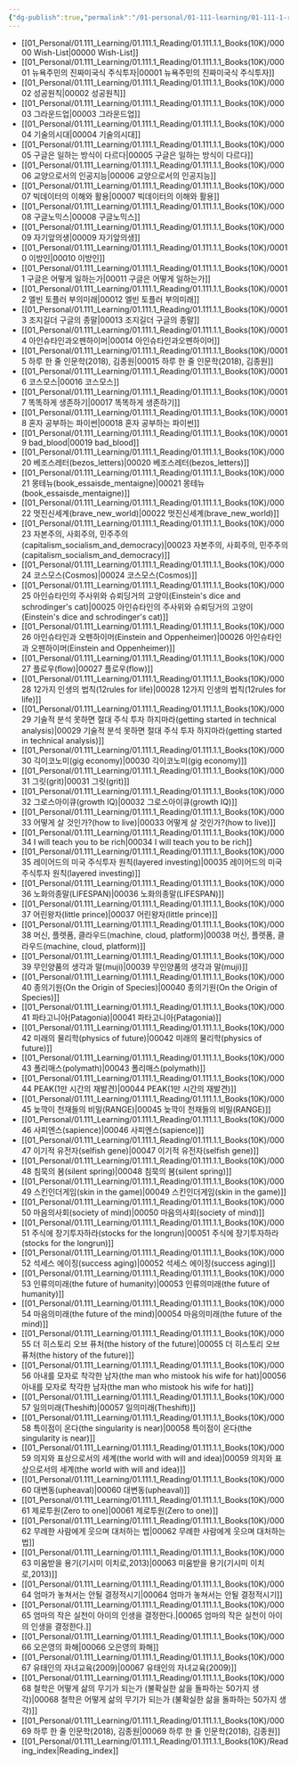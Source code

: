 ```yaml
---
{"dg-publish":true,"permalink":"/01-personal/01-111-learning/01-111-1-reading/01-111-1-1-books-10-k/reading-index/","dgHomeLink":true,"dgPassFrontmatter":false}
---
```


- [[01_Personal/01.111_Learning/01.111.1_Reading/01.111.1.1_Books(10K)/00000 Wish-List|00000 Wish-List]]
- [[01_Personal/01.111_Learning/01.111.1_Reading/01.111.1.1_Books(10K)/00001 뉴욕주민의 진짜미국식 주식투자|00001 뉴욕주민의 진짜미국식 주식투자]]
- [[01_Personal/01.111_Learning/01.111.1_Reading/01.111.1.1_Books(10K)/00002 성공원칙|00002 성공원칙]]
- [[01_Personal/01.111_Learning/01.111.1_Reading/01.111.1.1_Books(10K)/00003 그라운드업|00003 그라운드업]]
- [[01_Personal/01.111_Learning/01.111.1_Reading/01.111.1.1_Books(10K)/00004 기술의시대|00004 기술의시대]]
- [[01_Personal/01.111_Learning/01.111.1_Reading/01.111.1.1_Books(10K)/00005 구글은 일하는 방식이 다르다|00005 구글은 일하는 방식이 다르다]]
- [[01_Personal/01.111_Learning/01.111.1_Reading/01.111.1.1_Books(10K)/00006 교양으로서의 인공지능|00006 교양으로서의 인공지능]]
- [[01_Personal/01.111_Learning/01.111.1_Reading/01.111.1.1_Books(10K)/00007 빅데이터의 이해와 활용|00007 빅데이터의 이해와 활용]]
- [[01_Personal/01.111_Learning/01.111.1_Reading/01.111.1.1_Books(10K)/00008 구글노믹스|00008 구글노믹스]]
- [[01_Personal/01.111_Learning/01.111.1_Reading/01.111.1.1_Books(10K)/00009 자기앞의생|00009 자기앞의생]]
- [[01_Personal/01.111_Learning/01.111.1_Reading/01.111.1.1_Books(10K)/00010 이방인|00010 이방인]]
- [[01_Personal/01.111_Learning/01.111.1_Reading/01.111.1.1_Books(10K)/00011 구글은 어떻게 일하는가|00011 구글은 어떻게 일하는가]]
- [[01_Personal/01.111_Learning/01.111.1_Reading/01.111.1.1_Books(10K)/00012 엘빈 토플러 부의미래|00012 엘빈 토플러 부의미래]]
- [[01_Personal/01.111_Learning/01.111.1_Reading/01.111.1.1_Books(10K)/00013 조지길더 구글의 종말|00013 조지길더 구글의 종말]]
- [[01_Personal/01.111_Learning/01.111.1_Reading/01.111.1.1_Books(10K)/00014 아인슈타인과오펜하이머|00014 아인슈타인과오펜하이머]]
- [[01_Personal/01.111_Learning/01.111.1_Reading/01.111.1.1_Books(10K)/00015 하루 한 줄 인문학(2018), 김종원|00015 하루 한 줄 인문학(2018), 김종원]]
- [[01_Personal/01.111_Learning/01.111.1_Reading/01.111.1.1_Books(10K)/00016 코스모스|00016 코스모스]]
- [[01_Personal/01.111_Learning/01.111.1_Reading/01.111.1.1_Books(10K)/00017 똑똑하게 생존하기|00017 똑똑하게 생존하기]]
- [[01_Personal/01.111_Learning/01.111.1_Reading/01.111.1.1_Books(10K)/00018 혼자 공부하는 파이썬|00018 혼자 공부하는 파이썬]]
- [[01_Personal/01.111_Learning/01.111.1_Reading/01.111.1.1_Books(10K)/00019 bad_blood|00019 bad_blood]]
- [[01_Personal/01.111_Learning/01.111.1_Reading/01.111.1.1_Books(10K)/00020 베조스레터(bezos_letters)|00020 베조스레터(bezos_letters)]]
- [[01_Personal/01.111_Learning/01.111.1_Reading/01.111.1.1_Books(10K)/00021 몽테뉴(book_essaisde_mentaigne)|00021 몽테뉴(book_essaisde_mentaigne)]]
- [[01_Personal/01.111_Learning/01.111.1_Reading/01.111.1.1_Books(10K)/00022 멋진신세계(brave_new_world)|00022 멋진신세계(brave_new_world)]]
- [[01_Personal/01.111_Learning/01.111.1_Reading/01.111.1.1_Books(10K)/00023 자본주의, 사회주의, 민주주의(capitalism_socialism_and_democracy)|00023 자본주의, 사회주의, 민주주의(capitalism_socialism_and_democracy)]]
- [[01_Personal/01.111_Learning/01.111.1_Reading/01.111.1.1_Books(10K)/00024 코스모스(Cosmos)|00024 코스모스(Cosmos)]]
- [[01_Personal/01.111_Learning/01.111.1_Reading/01.111.1.1_Books(10K)/00025 아인슈타인의 주사위와 슈뢰딩거의 고양이(Einstein's dice and schrodinger's cat)|00025 아인슈타인의 주사위와 슈뢰딩거의 고양이(Einstein's dice and schrodinger's cat)]]
- [[01_Personal/01.111_Learning/01.111.1_Reading/01.111.1.1_Books(10K)/00026 아인슈타인과 오펜하이머(Einstein and Oppenheimer)|00026 아인슈타인과 오펜하이머(Einstein and Oppenheimer)]]
- [[01_Personal/01.111_Learning/01.111.1_Reading/01.111.1.1_Books(10K)/00027 플로우(flow)|00027 플로우(flow)]]
- [[01_Personal/01.111_Learning/01.111.1_Reading/01.111.1.1_Books(10K)/00028 12가지 인생의 법칙(12rules for life)|00028 12가지 인생의 법칙(12rules for life)]]
- [[01_Personal/01.111_Learning/01.111.1_Reading/01.111.1.1_Books(10K)/00029 기술적 분석 못하면 절대 주식 투자 하지마라(getting started in technical analysis)|00029 기술적 분석 못하면 절대 주식 투자 하지마라(getting started in technical analysis)]]
- [[01_Personal/01.111_Learning/01.111.1_Reading/01.111.1.1_Books(10K)/00030 긱이코노미(gig economy)|00030 긱이코노미(gig economy)]]
- [[01_Personal/01.111_Learning/01.111.1_Reading/01.111.1.1_Books(10K)/00031 그릿(grit)|00031 그릿(grit)]]
- [[01_Personal/01.111_Learning/01.111.1_Reading/01.111.1.1_Books(10K)/00032 그로스아이큐(growth IQ)|00032 그로스아이큐(growth IQ)]]
- [[01_Personal/01.111_Learning/01.111.1_Reading/01.111.1.1_Books(10K)/00033 어떻게 살 것인가?(how to live)|00033 어떻게 살 것인가?(how to live)]]
- [[01_Personal/01.111_Learning/01.111.1_Reading/01.111.1.1_Books(10K)/00034 I will teach you to be rich|00034 I will teach you to be rich]]
- [[01_Personal/01.111_Learning/01.111.1_Reading/01.111.1.1_Books(10K)/00035 레이어드의 미국 주식투자 원칙(layered investing)|00035 레이어드의 미국 주식투자 원칙(layered investing)]]
- [[01_Personal/01.111_Learning/01.111.1_Reading/01.111.1.1_Books(10K)/00036 노화의종말(LIFESPAN)|00036 노화의종말(LIFESPAN)]]
- [[01_Personal/01.111_Learning/01.111.1_Reading/01.111.1.1_Books(10K)/00037 어린왕자(little prince)|00037 어린왕자(little prince)]]
- [[01_Personal/01.111_Learning/01.111.1_Reading/01.111.1.1_Books(10K)/00038 머신, 플렛폼, 클라우드(machine, cloud, platform)|00038 머신, 플렛폼, 클라우드(machine, cloud, platform)]]
- [[01_Personal/01.111_Learning/01.111.1_Reading/01.111.1.1_Books(10K)/00039 무인양품의 생각과 말(muji)|00039 무인양품의 생각과 말(muji)]]
- [[01_Personal/01.111_Learning/01.111.1_Reading/01.111.1.1_Books(10K)/00040 종의기원(On the Origin of Species)|00040 종의기원(On the Origin of Species)]]
- [[01_Personal/01.111_Learning/01.111.1_Reading/01.111.1.1_Books(10K)/00041 파타고니아(Patagonia)|00041 파타고니아(Patagonia)]]
- [[01_Personal/01.111_Learning/01.111.1_Reading/01.111.1.1_Books(10K)/00042 미래의 물리학(physics of future)|00042 미래의 물리학(physics of future)]]
- [[01_Personal/01.111_Learning/01.111.1_Reading/01.111.1.1_Books(10K)/00043 폴리매스(polymath)|00043 폴리매스(polymath)]]
- [[01_Personal/01.111_Learning/01.111.1_Reading/01.111.1.1_Books(10K)/00044 PEAK(1만 시간의 재발견)|00044 PEAK(1만 시간의 재발견)]]
- [[01_Personal/01.111_Learning/01.111.1_Reading/01.111.1.1_Books(10K)/00045 늦깍이 천재들의 비밀(RANGE)|00045 늦깍이 천재들의 비밀(RANGE)]]
- [[01_Personal/01.111_Learning/01.111.1_Reading/01.111.1.1_Books(10K)/00046 사피엔스(sapience)|00046 사피엔스(sapience)]]
- [[01_Personal/01.111_Learning/01.111.1_Reading/01.111.1.1_Books(10K)/00047 이기적 유전자(selfish gene)|00047 이기적 유전자(selfish gene)]]
- [[01_Personal/01.111_Learning/01.111.1_Reading/01.111.1.1_Books(10K)/00048 침묵의 봄(silent spring)|00048 침묵의 봄(silent spring)]]
- [[01_Personal/01.111_Learning/01.111.1_Reading/01.111.1.1_Books(10K)/00049 스킨인더게임(skin in the game)|00049 스킨인더게임(skin in the game)]]
- [[01_Personal/01.111_Learning/01.111.1_Reading/01.111.1.1_Books(10K)/00050 마음의사회(society of mind)|00050 마음의사회(society of mind)]]
- [[01_Personal/01.111_Learning/01.111.1_Reading/01.111.1.1_Books(10K)/00051 주식에 장기투자하라(stocks for the longrun)|00051 주식에 장기투자하라(stocks for the longrun)]]
- [[01_Personal/01.111_Learning/01.111.1_Reading/01.111.1.1_Books(10K)/00052 석세스 에이징(success aging)|00052 석세스 에이징(success aging)]]
- [[01_Personal/01.111_Learning/01.111.1_Reading/01.111.1.1_Books(10K)/00053 인류의미래(the future of humanity)|00053 인류의미래(the future of humanity)]]
- [[01_Personal/01.111_Learning/01.111.1_Reading/01.111.1.1_Books(10K)/00054 마음의미래(the future of the mind)|00054 마음의미래(the future of the mind)]]
- [[01_Personal/01.111_Learning/01.111.1_Reading/01.111.1.1_Books(10K)/00055 더 히스토리 오브 퓨처(the history of the future)|00055 더 히스토리 오브 퓨처(the history of the future)]]
- [[01_Personal/01.111_Learning/01.111.1_Reading/01.111.1.1_Books(10K)/00056 아내를 모자로 착각한 남자(the man who mistook his wife for hat)|00056 아내를 모자로 착각한 남자(the man who mistook his wife for hat)]]
- [[01_Personal/01.111_Learning/01.111.1_Reading/01.111.1.1_Books(10K)/00057 일의미래(Theshift)|00057 일의미래(Theshift)]]
- [[01_Personal/01.111_Learning/01.111.1_Reading/01.111.1.1_Books(10K)/00058 특이점이 온다(the singularity is near)|00058 특이점이 온다(the singularity is near)]]
- [[01_Personal/01.111_Learning/01.111.1_Reading/01.111.1.1_Books(10K)/00059 의지와 표상으로서의 세계(the world with will and idea)|00059 의지와 표상으로서의 세계(the world with will and idea)]]
- [[01_Personal/01.111_Learning/01.111.1_Reading/01.111.1.1_Books(10K)/00060 대변동(upheaval)|00060 대변동(upheaval)]]
- [[01_Personal/01.111_Learning/01.111.1_Reading/01.111.1.1_Books(10K)/00061 제로투원(Zero to one)|00061 제로투원(Zero to one)]]
- [[01_Personal/01.111_Learning/01.111.1_Reading/01.111.1.1_Books(10K)/00062 무례한 사람에게 웃으며 대처하는 법|00062 무례한 사람에게 웃으며 대처하는 법]]
- [[01_Personal/01.111_Learning/01.111.1_Reading/01.111.1.1_Books(10K)/00063 미움받을 용기(기시미 이치로,2013)|00063 미움받을 용기(기시미 이치로,2013)]]
- [[01_Personal/01.111_Learning/01.111.1_Reading/01.111.1.1_Books(10K)/00064 엄마가 놓쳐서는 안될 결정적시기|00064 엄마가 놓쳐서는 안될 결정적시기]]
- [[01_Personal/01.111_Learning/01.111.1_Reading/01.111.1.1_Books(10K)/00065 엄마의 작은 실천이 아이의 인생을 결정한다.|00065 엄마의 작은 실천이 아이의 인생을 결정한다.]]
- [[01_Personal/01.111_Learning/01.111.1_Reading/01.111.1.1_Books(10K)/00066 오은영의 화해|00066 오은영의 화해]]
- [[01_Personal/01.111_Learning/01.111.1_Reading/01.111.1.1_Books(10K)/00067 유태인의 자녀교육(2009)|00067 유태인의 자녀교육(2009)]]
- [[01_Personal/01.111_Learning/01.111.1_Reading/01.111.1.1_Books(10K)/00068 철학은 어떻게 삶의 무기가 되는가 (불확실한 삶을 돌파하는 50가지 생각)|00068 철학은 어떻게 삶의 무기가 되는가 (불확실한 삶을 돌파하는 50가지 생각)]]
- [[01_Personal/01.111_Learning/01.111.1_Reading/01.111.1.1_Books(10K)/00069 하루 한 줄 인문학(2018), 김종원|00069 하루 한 줄 인문학(2018), 김종원]]
- [[01_Personal/01.111_Learning/01.111.1_Reading/01.111.1.1_Books(10K)/Reading_index|Reading_index]]

